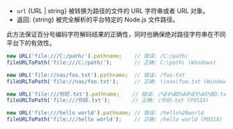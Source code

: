 <!-- YAML
added: v10.12.0
-->

* `url` {URL | string} 被转换为路径的文件的 URL 字符串或者 URL 对象。
* 返回: {string} 被完全解析的平台特定的 Node.js 文件路径。

此方法保证百分号编码字符解码结果的正确性，同时也确保绝对路径字符串在不同平台下的有效性。

```js
new URL('file:///C:/path/').pathname;    // 错误: /C:/path/
fileURLToPath('file:///C:/path/');       // 正确: C:\path\ (Windows)

new URL('file://nas/foo.txt').pathname;  // 错误: /foo.txt
fileURLToPath('file://nas/foo.txt');     // 正确: \\nas\foo.txt (Windows)

new URL('file:///你好.txt').pathname;    // 错误: /%E4%BD%A0%E5%A5%BD.txt
fileURLToPath('file:///你好.txt');       // 正确: /你好.txt (POSIX)

new URL('file:///hello world').pathname; // 错误: /hello%20world
fileURLToPath('file:///hello world');    // 正确: /hello world (POSIX)
```
